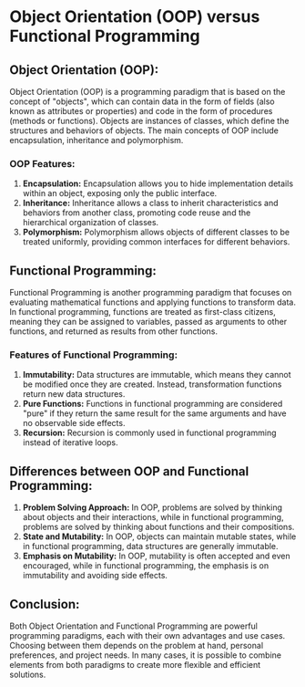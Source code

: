 # Object Orientation (OOP) versus Functional Programming

## Object Orientation (OOP):
Object Orientation (OOP) is a programming paradigm that is based on the concept of "objects", which can contain data in the form of fields (also known as attributes or properties) and code in the form of procedures (methods or functions). Objects are instances of classes, which define the structures and behaviors of objects. The main concepts of OOP include encapsulation, inheritance and polymorphism.

### OOP Features:
1. **Encapsulation:** Encapsulation allows you to hide implementation details within an object, exposing only the public interface.
2. **Inheritance:** Inheritance allows a class to inherit characteristics and behaviors from another class, promoting code reuse and the hierarchical organization of classes.
3. **Polymorphism:** Polymorphism allows objects of different classes to be treated uniformly, providing common interfaces for different behaviors.

## Functional Programming:
Functional Programming is another programming paradigm that focuses on evaluating mathematical functions and applying functions to transform data. In functional programming, functions are treated as first-class citizens, meaning they can be assigned to variables, passed as arguments to other functions, and returned as results from other functions.

### Features of Functional Programming:
1. **Immutability:** Data structures are immutable, which means they cannot be modified once they are created. Instead, transformation functions return new data structures.
2. **Pure Functions:** Functions in functional programming are considered "pure" if they return the same result for the same arguments and have no observable side effects.
3. **Recursion:** Recursion is commonly used in functional programming instead of iterative loops.

## Differences between OOP and Functional Programming:
1. **Problem Solving Approach:** In OOP, problems are solved by thinking about objects and their interactions, while in functional programming, problems are solved by thinking about functions and their compositions.
2. **State and Mutability:** In OOP, objects can maintain mutable states, while in functional programming, data structures are generally immutable.
3. **Emphasis on Mutability:** In OOP, mutability is often accepted and even encouraged, while in functional programming, the emphasis is on immutability and avoiding side effects.

## Conclusion:
Both Object Orientation and Functional Programming are powerful programming paradigms, each with their own advantages and use cases. Choosing between them depends on the problem at hand, personal preferences, and project needs. In many cases, it is possible to combine elements from both paradigms to create more flexible and efficient solutions.